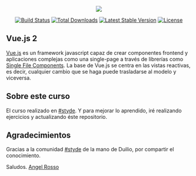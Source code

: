 <p align="center"><img src="https://laravel.com/assets/img/components/logo-laravel.svg"></p>

<p align="center">
<a href="https://travis-ci.org/laravel/framework"><img src="https://travis-ci.org/laravel/framework.svg" alt="Build Status"></a>
<a href="https://packagist.org/packages/laravel/framework"><img src="https://poser.pugx.org/laravel/framework/d/total.svg" alt="Total Downloads"></a>
<a href="https://packagist.org/packages/laravel/framework"><img src="https://poser.pugx.org/laravel/framework/v/stable.svg" alt="Latest Stable Version"></a>
<a href="https://packagist.org/packages/laravel/framework"><img src="https://poser.pugx.org/laravel/framework/license.svg" alt="License"></a>
</p>

## Vue.js 2

[Vue.js](https://vuejs.org) es un framework javascript capaz de crear componentes frontend y aplicaciones complejas como una single-page a través de librerías como [Single File Components](https://vuejs.org/v2/guide/single-file-components.html).
La base de Vue.js se centra en las vistas reactivas, es decir, cualquier cambio que se haga puede trasladarse al modelo y viceversa.

## Sobre este curso

El curso realizado en [#styde](https://styde.net/curso-de-vue-2/). Y para mejorar lo aprendido, iré realizando ejercicios y actualizando éste repositorio.

## Agradecimientos

Gracias a la comunidad [#styde](https://styde.net/curso-de-vue-2/) de la mano de Duilio, por compartir el conocimiento.

Saludos.
[Angel Rosso](http://angelrosso.com)
